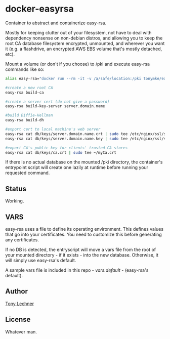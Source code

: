 # docker-easyrsa

Container to abstract and containerize easy-rsa. 

Mostly for keeping clutter out of your filesystem, not have to deal with
dependency nonsense on non-debian distros, and allowing you to keep 
the root CA database filesystem encrypted, unmounted, and wherever you want it
 (e.g. a flashdrive, an encrypted AWS EBS volume that's mostly detached, etc).

Mount a volume (or don't if you choose) to /pki and execute easy-rsa commands 
like so:

```bash
alias easy-rsa="docker run --rm -it -v /a/safe/location:/pki tonymke/easy-rsa"

#create a new root CA
easy-rsa build-ca

#create a server cert (do not give a password)
easy-rsa build-key-server server.domain.name

#build Diffie-Hellman
easy-rsa build-dh

#export cert to local machine's web server
easy-rsa cat db/keys/server.domain.name.crt | sudo tee /etc/nginx/ssl/some.domain.name.crt
easy-rsa cat db/keys/server.domain.name.key | sudo tee /etc/nginx/ssl/some.domain.name.key

#export CA's public key for clients' trusted CA stores
easy-rsa cat db/keys/ca.crt | sudo tee ~/myCa.crt
```

If there is no actual database on the mounted /pki directory, the container's
entrypoint script will create one lazily at runtime before running your
requested command.

## Status

Working.

## VARS

easy-rsa uses a file to define its operating environment. This defines values 
that go into your certificates. You need to customize this before generating 
any certificates.

If no DB is detected, the entryscript will move a vars file from the root 
of your mounted directory - if it exists - into the new database. Otherwise,
it will simply use easy-rsa's default.

A sample vars file is included in this repo - _vars.default_ - 
(easy-rsa's default).

## Author

[Tony Lechner](https://tony-lechner.com)

## License

Whatever man.
